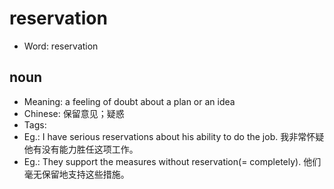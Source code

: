 # reservation

- Word: reservation

## noun

- Meaning: a feeling of doubt about a plan or an idea
- Chinese: 保留意见；疑惑
- Tags: 
- Eg.: I have serious reservations about his ability to do the job. 我非常怀疑他有没有能力胜任这项工作。
- Eg.: They support the measures without reservation(= completely). 他们毫无保留地支持这些措施。

